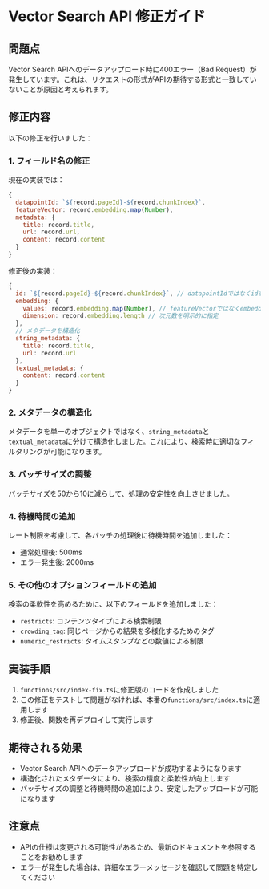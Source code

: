 # Vector Search API 修正ガイド

## 問題点

Vector Search APIへのデータアップロード時に400エラー（Bad Request）が発生しています。これは、リクエストの形式がAPIの期待する形式と一致していないことが原因と考えられます。

## 修正内容

以下の修正を行いました：

### 1. フィールド名の修正

現在の実装では：
```javascript
{
  datapointId: `${record.pageId}-${record.chunkIndex}`,
  featureVector: record.embedding.map(Number),
  metadata: {
    title: record.title,
    url: record.url,
    content: record.content
  }
}
```

修正後の実装：
```javascript
{
  id: `${record.pageId}-${record.chunkIndex}`, // datapointIdではなくidを使用
  embedding: {
    values: record.embedding.map(Number), // featureVectorではなくembedding.valuesを使用
    dimension: record.embedding.length // 次元数を明示的に指定
  },
  // メタデータを構造化
  string_metadata: {
    title: record.title,
    url: record.url
  },
  textual_metadata: {
    content: record.content
  }
}
```

### 2. メタデータの構造化

メタデータを単一のオブジェクトではなく、`string_metadata`と`textual_metadata`に分けて構造化しました。これにより、検索時に適切なフィルタリングが可能になります。

### 3. バッチサイズの調整

バッチサイズを50から10に減らして、処理の安定性を向上させました。

### 4. 待機時間の追加

レート制限を考慮して、各バッチの処理後に待機時間を追加しました：
- 通常処理後: 500ms
- エラー発生後: 2000ms

### 5. その他のオプションフィールドの追加

検索の柔軟性を高めるために、以下のフィールドを追加しました：
- `restricts`: コンテンツタイプによる検索制限
- `crowding_tag`: 同じページからの結果を多様化するためのタグ
- `numeric_restricts`: タイムスタンプなどの数値による制限

## 実装手順

1. `functions/src/index-fix.ts`に修正版のコードを作成しました
2. この修正をテストして問題がなければ、本番の`functions/src/index.ts`に適用します
3. 修正後、関数を再デプロイして実行します

## 期待される効果

- Vector Search APIへのデータアップロードが成功するようになります
- 構造化されたメタデータにより、検索の精度と柔軟性が向上します
- バッチサイズの調整と待機時間の追加により、安定したアップロードが可能になります

## 注意点

- APIの仕様は変更される可能性があるため、最新のドキュメントを参照することをお勧めします
- エラーが発生した場合は、詳細なエラーメッセージを確認して問題を特定してください
